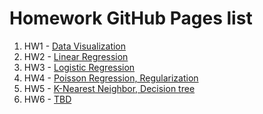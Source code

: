# Homework GitHub Pages list

1. HW1 - [Data Visualization](https://data-mining-ysu-spring-2020.github.io/Homework-Quiz/DM-YSU-Spring-2020-HW01.html)
2. HW2 - [Linear Regression](https://data-mining-ysu-spring-2020.github.io/Homework-Quiz/DM-YSU-Spring-2020-HW02.html)
3. HW3 - [Logistic Regression](https://data-mining-ysu-spring-2020.github.io/Homework-Quiz/DM-YSU-Spring-2020-HW03.html)
4. HW4 - [Poisson Regression, Regularization](https://data-mining-ysu-spring-2020.github.io/Homework-Quiz/DM-YSU-Spring-2020-HW04.html)
3. HW5 - [K-Nearest Neighbor, Decision tree](https://data-mining-ysu-spring-2020.github.io/Homework-Quiz/DM-YSU-Spring-2020-HW05.html)
4. HW6 - [TBD]()
